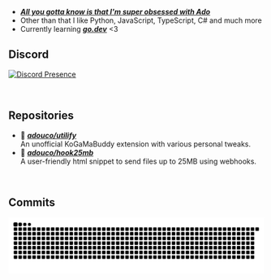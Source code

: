 - [***All you gotta know is that I'm super obsessed with Ado***](https://open.spotify.com/playlist/13cplfRx8zy6qhgHlo1pGd?si=A4UwIvKUS96_0yeI6oROuw) <br>
- Other than that I like Python, JavaScript, TypeScript, C# and much more
- Currently learning [***go.dev***](https://go.dev/) <3

## Discord

[![Discord Presence](https://lanyard-profile-readme.vercel.app/api/970332627221504081?theme=dark&bg=2b1e26&animated=false&borderRadius=30px)](https://discord.com/users/970332627221504081)

<br>

## Repositories

- 📗 [***adouco/utilify***](https://github.com/adouco/Utilify) <br/>
  An unofficial KoGaMaBuddy extension with various personal tweaks.
- 📘 [***adouco/hook25mb***](https://github.com/adouco/Hook25MB) <br/>
  A user-friendly html snippet to send files up to 25MB using webhooks.
<br/>

## Commits

![github contribution grid snake animation](https://raw.githubusercontent.com/adouco/adouco/refs/heads/main/src/github-user-contribution.svg)
